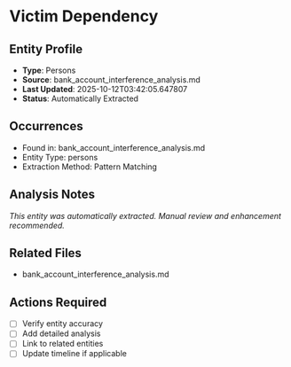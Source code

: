 # Victim Dependency

## Entity Profile
- **Type**: Persons
- **Source**: bank_account_interference_analysis.md
- **Last Updated**: 2025-10-12T03:42:05.647807
- **Status**: Automatically Extracted

## Occurrences
- Found in: bank_account_interference_analysis.md
- Entity Type: persons
- Extraction Method: Pattern Matching

## Analysis Notes
*This entity was automatically extracted. Manual review and enhancement recommended.*

## Related Files
- bank_account_interference_analysis.md

## Actions Required
- [ ] Verify entity accuracy
- [ ] Add detailed analysis
- [ ] Link to related entities
- [ ] Update timeline if applicable
